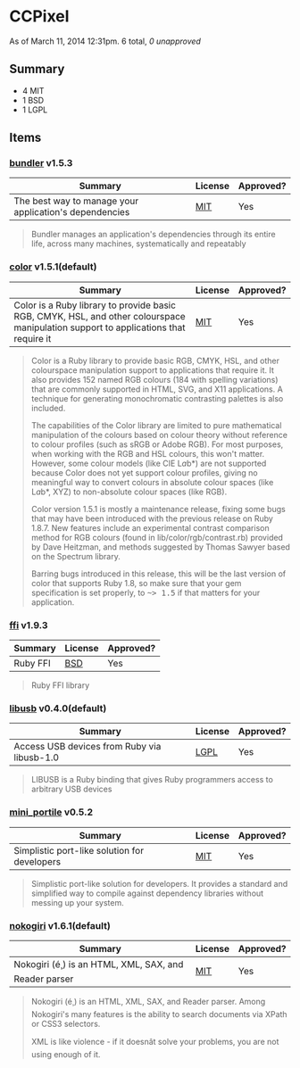 # CCPixel

As of March 11, 2014 12:31pm. 6 total, _0 unapproved_

## Summary
  * 4 MIT
  * 1 BSD
  * 1 LGPL



## Items


<a name="bundler"></a>
### [bundler](http://bundler.io) v1.5.3

| Summary | License | Approved? |
|---------|-------------|---------|
|The best way to manage your application's dependencies|<a href='http://opensource.org/licenses/mit-license'>MIT</a>| Yes |


> Bundler manages an application's dependencies through its entire life, across many machines, systematically and repeatably


<a name="color"></a>
### [color](http://color.rubyforge.org) v1.5.1(default)

| Summary | License | Approved? |
|---------|-------------|---------|
|Color is a Ruby library to provide basic RGB, CMYK, HSL, and other colourspace manipulation support to applications that require it|<a href='http://opensource.org/licenses/mit-license'>MIT</a>| Yes |


> Color is a Ruby library to provide basic RGB, CMYK, HSL, and other colourspace
> manipulation support to applications that require it. It also provides 152
> named RGB colours (184 with spelling variations) that are commonly supported in
> HTML, SVG, and X11 applications. A technique for generating monochromatic
> contrasting palettes is also included.
> 
> The capabilities of the Color library are limited to pure mathematical
> manipulation of the colours based on colour theory without reference to colour
> profiles (such as sRGB or Adobe RGB). For most purposes, when working with the
> RGB and HSL colours, this won't matter. However, some colour models (like CIE
> L*a*b*) are not supported because Color does not yet support colour profiles,
> giving no meaningful way to convert colours in absolute colour spaces (like
> L*a*b*, XYZ) to non-absolute colour spaces (like RGB).
> 
> Color version 1.5.1 is mostly a maintenance release, fixing some bugs that may
> have been introduced with the previous release on Ruby 1.8.7. New features
> include an experimental contrast comparison method for RGB colours (found in
> lib/color/rgb/contrast.rb) provided by Dave Heitzman, and methods suggested by
> Thomas Sawyer based on the Spectrum library.
> 
> Barring bugs introduced in this release, this will be the last version of color
> that supports Ruby 1.8, so make sure that your gem specification is set
> properly, to <tt>~> 1.5</tt> if that matters for your application.


<a name="ffi"></a>
### [ffi](http://wiki.github.com/ffi/ffi) v1.9.3

| Summary | License | Approved? |
|---------|-------------|---------|
|Ruby FFI|<a href='http://en.wikipedia.org/wiki/BSD_licenses#4-clause_license_.28original_.22BSD_License.22.29'>BSD</a>| Yes |


> Ruby FFI library


<a name="libusb"></a>
### [libusb](http://github.com/larskanis/libusb) v0.4.0(default)

| Summary | License | Approved? |
|---------|-------------|---------|
|Access USB devices from Ruby via libusb-1.0|<a href='http://www.gnu.org/licenses/lgpl.txt'>LGPL</a>| Yes |


> LIBUSB is a Ruby binding that gives Ruby programmers access to arbitrary USB devices


<a name="mini_portile"></a>
### [mini_portile](http://github.com/luislavena/mini_portile) v0.5.2

| Summary | License | Approved? |
|---------|-------------|---------|
|Simplistic port-like solution for developers|<a href='http://opensource.org/licenses/mit-license'>MIT</a>| Yes |


> Simplistic port-like solution for developers. It provides a standard and simplified way to compile against dependency libraries without messing up your system.


<a name="nokogiri"></a>
### [nokogiri](http://nokogiri.org) v1.6.1(default)

| Summary | License | Approved? |
|---------|-------------|---------|
|Nokogiri (é¸) is an HTML, XML, SAX, and Reader parser|<a href='http://opensource.org/licenses/mit-license'>MIT</a>| Yes |


> Nokogiri (é¸) is an HTML, XML, SAX, and Reader parser.  Among Nokogiri's
> many features is the ability to search documents via XPath or CSS3 selectors.
> 
> XML is like violence - if it doesnât solve your problems, you are not using
> enough of it.

